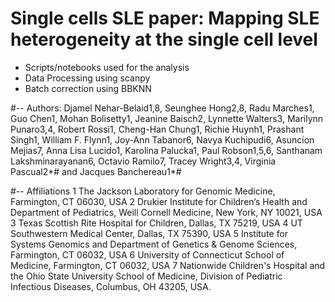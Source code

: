 # Single cells SLE paper: Mapping SLE heterogeneity at the single cell level

- Scripts/notebooks used for the analysis 
- Data Processing using scanpy 
- Batch correction using BBKNN 


#--  Authors: 
Djamel Nehar-Belaid1,8, Seunghee Hong2,8, Radu Marches1, Guo Chen1, Mohan Bolisetty1, Jeanine Baisch2, Lynnette Walters3, Marilynn Punaro3,4, Robert Rossi1, Cheng-Han Chung1, Richie Huynh1, Prashant Singh1, William F. Flynn1, Joy-Ann Tabanor6, Navya Kuchipudi6, Asuncion Mejias7, Anna Lisa Lucido1, Karolina Palucka1, Paul Robson1,5,6, Santhanam Lakshminarayanan6, Octavio Ramilo7, Tracey Wright3,4, Virginia Pascual2*# and Jacques Banchereau1*#

#-- Affiliations
1 The Jackson Laboratory for Genomic Medicine, Farmington, CT 06030, USA
2 Drukier Institute for Children’s Health and Department of Pediatrics, Weill Cornell Medicine, New York, NY 10021, USA
3 Texas Scottish Rite Hospital for Children, Dallas, TX 75219, USA
4 UT Southwestern Medical Center, Dallas, TX 75390, USA
5 Institute for Systems Genomics and Department of Genetics & Genome Sciences, Farmington, CT 06032, USA
6 University of Connecticut School of Medicine, Farmington, CT 06032, USA
7 Nationwide Children's Hospital and the Ohio State University School of Medicine, Division of Pediatric Infectious Diseases, Columbus, OH 43205, USA.
